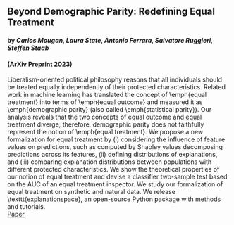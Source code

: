 ## Beyond Demographic Parity: Redefining Equal Treatment
#### by _Carlos Mougan, Laura State, Antonio Ferrara, Salvatore Ruggieri, Steffen Staab_ 
#### (ArXiv Preprint 2023)
Liberalism-oriented political philosophy reasons that all individuals should be treated equally independently of their protected characteristics. Related work in machine learning has translated the concept of \emph{equal treatment} into terms of \emph{equal outcome} and measured it as \emph{demographic parity} (also called \emph{statistical parity}). Our analysis reveals that the two concepts of equal outcome and equal treatment diverge; therefore, demographic parity does not faithfully represent the notion of \emph{equal treatment}. We propose a new formalization for equal treatment by (i) considering the influence of feature values on predictions, such as computed by Shapley values decomposing predictions across its features, (ii) defining distributions of explanations, and (iii) comparing explanation distributions between populations with different protected characteristics. We show the theoretical properties of our notion of equal treatment and devise a classifier two-sample test based on the AUC of an equal treatment inspector. We study our formalization of equal treatment on synthetic and natural data. We release \texttt{explanationspace}, an open-source Python package with methods and tutorials.
\
[Paper](https://github.com/nobias-project/Publications/blob/main/mougan2023beyond.pdf)
